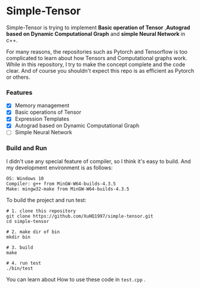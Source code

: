 # Simple-Tensor

Simple-Tensor is trying to implement **Basic operation of Tensor** ,**Autograd based on Dynamic Computational Graph** and **simple Neural Network** in c++.

For many reasons, the repositories such as Pytorch and Tensorflow is too complicated to learn about how Tensors and Computational graphs work. While in this repository, I try to make the concept complete and the code clear.  And of course you shouldn't expect this repo is as efficient as Pytorch or others.

### Features

- [x] Memory management
- [x] Basic operations of Tensor
- [x] Expression Templates
- [x] Autograd  based on Dynamic Computational Graph
- [ ] Simple Neural Network

### Build and Run

I didn't use any special feature of compiler, so I think it's easy to build. And my development environment is as follows:

```
OS: Windows 10
Compiler: g++ from MinGW-W64-builds-4.3.5
Make: mingw32-make from MinGW-W64-builds-4.3.5
```

To build the project and run test:

``` shell
# 1. clone this repository
git clone https://github.com/XuHQ1997/simple-tensor.git
cd simple-tensor

# 2. make dir of bin
mkdir bin

# 3. build
make

# 4. run test
./bin/test
```

You can learn about How to use these code in `test.cpp` .

